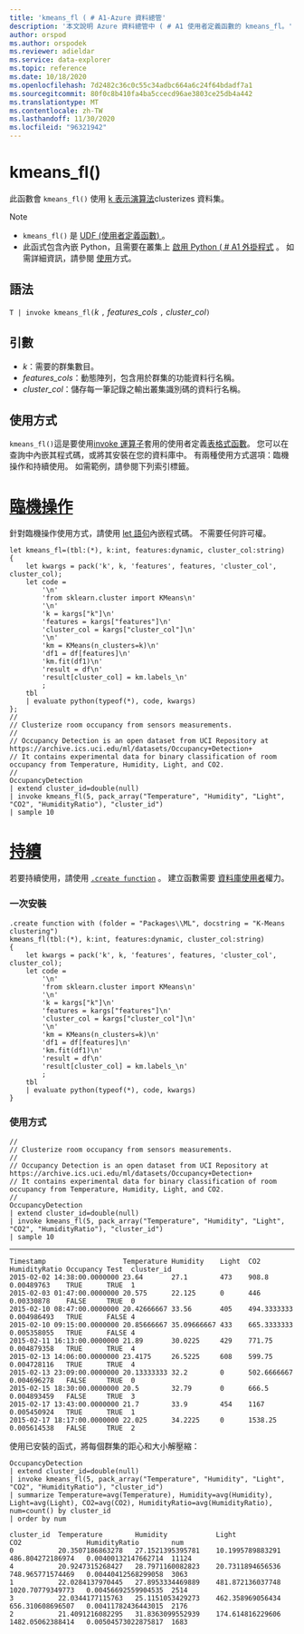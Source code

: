 ```yaml
---
title: 'kmeans_fl ( # A1-Azure 資料總管'
description: '本文說明 Azure 資料總管中 ( # A1 使用者定義函數的 kmeans_fl。'
author: orspod
ms.author: orspodek
ms.reviewer: adieldar
ms.service: data-explorer
ms.topic: reference
ms.date: 10/18/2020
ms.openlocfilehash: 7d2482c36c0c55c34adbc664a6c24f64bdadf7a1
ms.sourcegitcommit: 80f0c8b410fa4ba5ccecd96ae3803ce25db4a442
ms.translationtype: MT
ms.contentlocale: zh-TW
ms.lasthandoff: 11/30/2020
ms.locfileid: "96321942"
---
```

# <a name="kmeans_fl"></a>kmeans_fl()

此函數會 `kmeans_fl()` 使用 [k 表示演算法](https://en.wikipedia.org/wiki/K-means_clustering)clusterizes 資料集。

> [!NOTE]
> * `kmeans_fl()` 是 [UDF (使用者定義函數) ](../query/functions/user-defined-functions.md)。
> * 此函式包含內嵌 Python，且需要在叢集上 [啟用 Python ( # A1 外掛程式](../query/pythonplugin.md#enable-the-plugin) 。 如需詳細資訊，請參閱 [使用](#usage)方式。

## <a name="syntax"></a>語法

`T | invoke kmeans_fl(`*k* `,` *features_cols* `,` *cluster_col*`)`

## <a name="arguments"></a>引數

* *k*：需要的群集數目。
* *features_cols*：動態陣列，包含用於群集的功能資料行名稱。
* *cluster_col*：儲存每一筆記錄之輸出叢集識別碼的資料行名稱。

## <a name="usage"></a>使用方式

`kmeans_fl()`這是要使用[invoke 運算子](../query/invokeoperator.md)套用的使用者定義[表格式函數](../query/functions/user-defined-functions.md#tabular-function)。 您可以在查詢中內嵌其程式碼，或將其安裝在您的資料庫中。 有兩種使用方式選項：臨機操作和持續使用。 如需範例，請參閱下列索引標籤。

# <a name="ad-hoc"></a>[臨機操作](#tab/adhoc)

針對臨機操作使用方式，請使用 [let 語句](../query/letstatement.md)內嵌程式碼。 不需要任何許可權。

<!-- csl: https://help.kusto.windows.net:443/Samples -->
```kusto
let kmeans_fl=(tbl:(*), k:int, features:dynamic, cluster_col:string)
{
    let kwargs = pack('k', k, 'features', features, 'cluster_col', cluster_col);
    let code =
        '\n'
        'from sklearn.cluster import KMeans\n'
        '\n'
        'k = kargs["k"]\n'
        'features = kargs["features"]\n'
        'cluster_col = kargs["cluster_col"]\n'
        '\n'
        'km = KMeans(n_clusters=k)\n'
        'df1 = df[features]\n'
        'km.fit(df1)\n'
        'result = df\n'
        'result[cluster_col] = km.labels_\n'
        ;
    tbl
    | evaluate python(typeof(*), code, kwargs)
};
//
// Clusterize room occupancy from sensors measurements.
//
// Occupancy Detection is an open dataset from UCI Repository at https://archive.ics.uci.edu/ml/datasets/Occupancy+Detection+
// It contains experimental data for binary classification of room occupancy from Temperature, Humidity, Light, and CO2.
//
OccupancyDetection
| extend cluster_id=double(null)
| invoke kmeans_fl(5, pack_array("Temperature", "Humidity", "Light", "CO2", "HumidityRatio"), "cluster_id")
| sample 10
```

# <a name="persistent"></a>[持續](#tab/persistent)

若要持續使用，請使用 [`.create function`](../management/create-function.md) 。 建立函數需要 [資料庫使用者](../management/access-control/role-based-authorization.md)權力。

### <a name="one-time-installation"></a>一次安裝

<!-- csl: https://help.kusto.windows.net:443/Samples -->
```kusto
.create function with (folder = "Packages\\ML", docstring = "K-Means clustering")
kmeans_fl(tbl:(*), k:int, features:dynamic, cluster_col:string)
{
    let kwargs = pack('k', k, 'features', features, 'cluster_col', cluster_col);
    let code =
        '\n'
        'from sklearn.cluster import KMeans\n'
        '\n'
        'k = kargs["k"]\n'
        'features = kargs["features"]\n'
        'cluster_col = kargs["cluster_col"]\n'
        '\n'
        'km = KMeans(n_clusters=k)\n'
        'df1 = df[features]\n'
        'km.fit(df1)\n'
        'result = df\n'
        'result[cluster_col] = km.labels_\n'
        ;
    tbl
    | evaluate python(typeof(*), code, kwargs)
}
```

### <a name="usage"></a>使用方式

<!-- csl: https://help.kusto.windows.net:443/Samples -->
```kusto
//
// Clusterize room occupancy from sensors measurements.
//
// Occupancy Detection is an open dataset from UCI Repository at https://archive.ics.uci.edu/ml/datasets/Occupancy+Detection+
// It contains experimental data for binary classification of room occupancy from Temperature, Humidity, Light, and CO2.
//
OccupancyDetection
| extend cluster_id=double(null)
| invoke kmeans_fl(5, pack_array("Temperature", "Humidity", "Light", "CO2", "HumidityRatio"), "cluster_id")
| sample 10
```

---

<!-- csl: https://help.kusto.windows.net:443/Samples -->
```kusto
Timestamp                   Temperature Humidity    Light  CO2         HumidityRatio Occupancy Test  cluster_id
2015-02-02 14:38:00.0000000 23.64       27.1        473    908.8       0.00489763    TRUE      TRUE  1
2015-02-03 01:47:00.0000000 20.575      22.125      0      446         0.00330878    FALSE     TRUE  0
2015-02-10 08:47:00.0000000 20.42666667 33.56       405    494.3333333 0.004986493   TRUE      FALSE 4
2015-02-10 09:15:00.0000000 20.85666667 35.09666667 433    665.3333333 0.005358055   TRUE      FALSE 4
2015-02-11 16:13:00.0000000 21.89       30.0225     429    771.75      0.004879358   TRUE      TRUE  4
2015-02-13 14:06:00.0000000 23.4175     26.5225     608    599.75      0.004728116   TRUE      TRUE  4
2015-02-13 23:09:00.0000000 20.13333333 32.2        0      502.6666667 0.004696278   FALSE     TRUE  0
2015-02-15 18:30:00.0000000 20.5        32.79       0      666.5       0.004893459   FALSE     TRUE  3
2015-02-17 13:43:00.0000000 21.7        33.9        454    1167        0.005450924   TRUE      TRUE  1
2015-02-17 18:17:00.0000000 22.025      34.2225     0      1538.25     0.005614538   FALSE     TRUE  2
```

使用已安裝的函式，將每個群集的距心和大小解壓縮：

<!-- csl: https://help.kusto.windows.net:443/Samples -->
```kusto
OccupancyDetection
| extend cluster_id=double(null)
| invoke kmeans_fl(5, pack_array("Temperature", "Humidity", "Light", "CO2", "HumidityRatio"), "cluster_id")
| summarize Temperature=avg(Temperature), Humidity=avg(Humidity), Light=avg(Light), CO2=avg(CO2), HumidityRatio=avg(HumidityRatio), num=count() by cluster_id
| order by num

```

<!-- csl: https://help.kusto.windows.net:443/Samples -->
```kusto
cluster_id  Temperature        Humidity            Light            CO2                HumidityRatio        num
0           20.3507186863278   27.1521395395781    10.1995789883291 486.804272186974   0.00400132147662714  11124
4           20.9247315268427   28.7971160082823    20.7311894656536 748.965771574469   0.00440412568299058  3063
1           22.0284137970445   27.8953334469889    481.872136037748 1020.70779349773   0.00456692559904535  2514
3           22.0344177115763   25.1151053429273    462.358969056434 656.310608696507   0.00411782436443015  2176
2           21.4091216082295   31.8363099552939    174.614816229606 1482.05062388414   0.00504573022875817  1683
```
